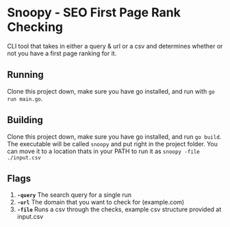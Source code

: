 # Snoopy - SEO First Page Rank Checking

CLI tool that takes in either a query & url or a csv and determines whether or not you have a first page ranking for it.

## Running

Clone this project down, make sure you have go installed, and run with `go run main.go`.

## Building

Clone this project down, make sure you have go installed, and run `go build`. The executable will be called `snoopy` and put right in the project folder. You can move it to a location thats in your PATH to run it as `snoopy -file ./input.csv`

## Flags

1. **`-query`** The search query for a single run
1. **`-url`** The domain that you want to check for (example.com)
1. **`-file`** Runs a csv through the checks, example csv structure provided at input.csv
